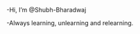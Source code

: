 -Hi, I’m @Shubh-Bharadwaj

-Always learning, unlearning and relearning.
<!---
Shubh-Bharadwaj/Shubh-Bharadwaj is a ✨ special ✨ repository because its `README.md` (this file) appears on your GitHub profile.
You can click the Preview link to take a look at your changes.
--->
